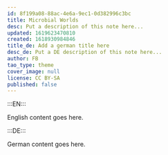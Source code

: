 ```yaml
---
id: 8f199a08-88ac-4e6a-9ec1-0d382996c3bc
title: Microbial Worlds
desc: Put a description of this note here...
updated: 1619623470810
created: 1618930984846
title_de: Add a german title here
desc_de: Put a DE description of this note here...
author: FB
tao_type: theme
cover_image: null
license: CC BY-SA
published: false
---
```


:::EN:::

English content goes here.

:::DE:::

German content goes here.
